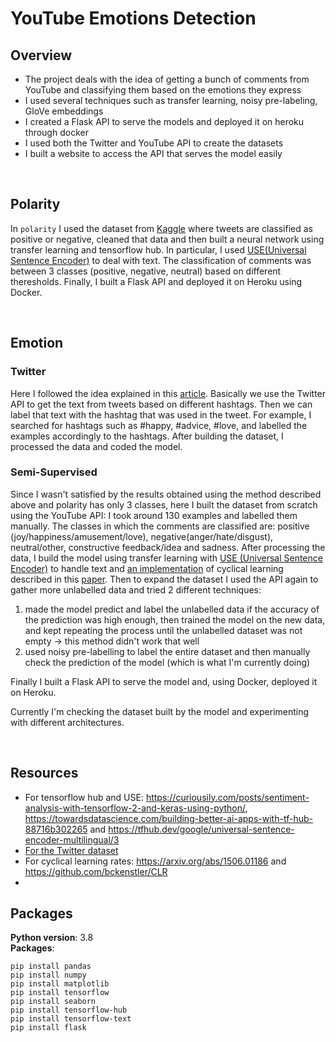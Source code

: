 # YouTube Emotions Detection

## Overview
* The project deals with the idea of getting a bunch of comments from YouTube and classifying them based on the emotions they express
* I used several techniques such as transfer learning, noisy pre-labeling, GloVe embeddings
* I created a Flask API to serve the models and deployed it on heroku through docker
* I used both the Twitter and YouTube API to create the datasets
* I built a website to access the API that serves the model easily


<br>


## **Polarity**
In ```polarity``` I used the dataset from [Kaggle](https://www.kaggle.com/kazanova/sentiment140) where tweets are classified as positive or negative, cleaned that data and then built a neural network using transfer learning and tensorflow hub. In particular, I used [USE(Universal Sentence Encoder)](https://tfhub.dev/google/universal-sentence-encoder-multilingual/3) to deal with text.
The classification of comments was between 3 classes (positive, negative, neutral) based on different theresholds.
Finally, I built a Flask API and deployed it on Heroku using Docker.


<br>


## **Emotion**

### Twitter
Here I followed the idea explained in this [article](https://towardsdatascience.com/building-better-ai-apps-with-tf-hub-88716b302265).
Basically we use the Twitter API to get the text from tweets based on different hashtags. Then we can label that text with the hashtag that was used in the tweet. For example, I searched for hashtags such as #happy, #advice, #love, and labelled the examples accordingly to the hashtags.
After building the dataset, I processed the data and coded the model.

### Semi-Supervised
Since I wasn't satisfied by the results obtained using the method described above and polarity has only 3 classes, here I built the dataset from scratch using the YouTube API: I took around 130 examples and labelled them manually.
The classes in which the comments are classified are: positive (joy/happiness/amusement/love), negative(anger/hate/disgust), neutral/other, constructive feedback/idea and sadness.
After processing the data, I build the model using transfer learning with [USE (Universal Sentence Encoder)](https://tfhub.dev/google/universal-sentence-encoder-multilingual/3) to handle text and [an implementation](https://github.com/bckenstler/CLR) of cyclical learning described in this [paper](https://arxiv.org/abs/1506.01186). 
Then to expand the dataset I used the API again to gather more unlabelled data and tried 2 different techniques:
1. made the model predict and label the unlabelled data if the accuracy of the prediction was high enough, then trained the model on the new data, and kept repeating the process until the unlabelled dataset was not empty -> this method didn't work that well
2. used noisy pre-labelling to label the entire dataset and then manually check the prediction of the model (which is what I'm currently doing)

Finally I built a Flask API to serve the model and, using Docker, deployed it on Heroku.

Currently I'm checking the dataset built by the model and experimenting with different architectures.


<br>


## Resources
* For tensorflow hub and USE: https://curiousily.com/posts/sentiment-analysis-with-tensorflow-2-and-keras-using-python/, https://towardsdatascience.com/building-better-ai-apps-with-tf-hub-88716b302265 and https://tfhub.dev/google/universal-sentence-encoder-multilingual/3
* [For the Twitter dataset](https://medium.com/neuronio/from-sentiment-analysis-to-emotion-recognition-a-nlp-story-bcc9d6ff61ae)
* For cyclical learning rates: https://arxiv.org/abs/1506.01186 and https://github.com/bckenstler/CLR
* 

## Packages
**Python version**: 3.8                                   
**Packages**:
```
pip install pandas
pip install numpy  
pip install matplotlib
pip install tensorflow
pip install seaborn
pip install tensorflow-hub
pip install tensorflow-text
pip install flask
```